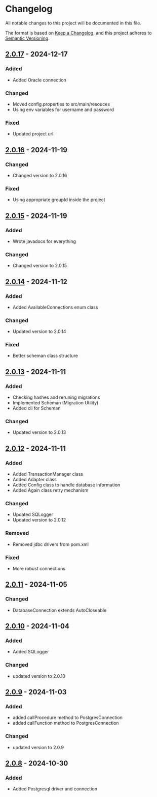 # Changelog

All notable changes to this project will be documented in this file.

The format is based on [Keep a Changelog](https://keepachangelog.com/en/1.1.0/), and this project adheres to [Semantic Versioning](https://semver.org/spec/v2.0.0.html).


## [2.0.17] - 2024-12-17 

### Added

- Added Oracle connection

### Changed

- Moved config.properties to src/main/resouces
- Using env variables for username and password

### Fixed

- Updated project url


## [2.0.16] - 2024-11-19 

### Changed

- Changed version to 2.0.16

### Fixed

- Using appropriate groupId inside the project


## [2.0.15] - 2024-11-19 

### Added

- Wrote javadocs for everything

### Changed

- Changed version to 2.0.15


## [2.0.14] - 2024-11-12 

### Added

- Added AvailableConnections enum class

### Changed

- Updated version to 2.0.14

### Fixed

- Better scheman class structure


## [2.0.13] - 2024-11-11 

### Added

- Checking hashes and reruning migrations
- Implemented Scheman (Migration Utility)
- Added cli for Scheman

### Changed

- Updated version to 2.0.13


## [2.0.12] - 2024-11-11 

### Added

- Added TransactionManager class
- Added Adapter class
- Added Config class to handle database information
- Added Again class retry mechanism

### Changed

- Updated SQLogger
- Updated version to 2.0.12

### Removed

- Removed jdbc drivers from pom.xml

### Fixed

- More robust connections


## [2.0.11] - 2024-11-05 

### Changed

- DatabaseConnection extends AutoCloseable


## [2.0.10] - 2024-11-04 

### Added

- Added SQLogger

### Changed

- updated version to 2.0.10


## [2.0.9] - 2024-11-03 

### Added

- added callProcedure method to PostgresConnection
- added callFunction method to PostgresConnection

### Changed

- updated version to 2.0.9


## [2.0.8] - 2024-10-30 

### Added

- Added Postgresql driver and connection


[2.0.10]: https://github.com/KDesp73/DataBridge/releases/tag/v2.0.10
[2.0.11]: https://github.com/KDesp73/DataBridge/releases/tag/v2.0.11
[2.0.12]: https://github.com/KDesp73/DataBridge/releases/tag/v2.0.12
[2.0.13]: https://github.com/KDesp73/DataBridge/releases/tag/v2.0.13
[2.0.14]: https://github.com/KDesp73/DataBridge/releases/tag/v2.0.14
[2.0.15]: https://github.com/KDesp73/DataBridge/releases/tag/v2.0.15
[2.0.16]: https://github.com/KDesp73/DataBridge/releases/tag/v2.0.16
[2.0.17]: https://github.com/KDesp73/DataBridge/releases/tag/v2.0.17
[2.0.7]: https://github.com/KDesp73/DataBridge/releases/tag/v2.0.7
[2.0.8]: https://github.com/KDesp73/DataBridge/releases/tag/v2.0.8
[2.0.9]: https://github.com/KDesp73/DataBridge/releases/tag/v2.0.9

